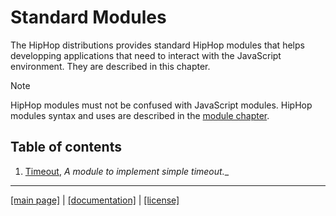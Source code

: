<!-- ${ var doc = require("hopdoc") } -->

Standard Modules
================

The HipHop distributions provides standard HipHop modules that helps 
developping applications that need to interact with the JavaScript
environment. They are described in this chapter.

> [!NOTE]
> HipHop modules must not be confused with JavaScript modules. HipHop
> modules syntax and uses are described in the 
> [module chapter](../lang/module.md).

Table of contents
-----------------

  1. [Timeout](./timeout.md), _A module to implement simple timeout.__


- - - - - - - - - - - - - - - - - - - - - - - - - - - 
[[main page]](../README.md) | [[documentation]](./README.md) | [[license]](./license.md)
